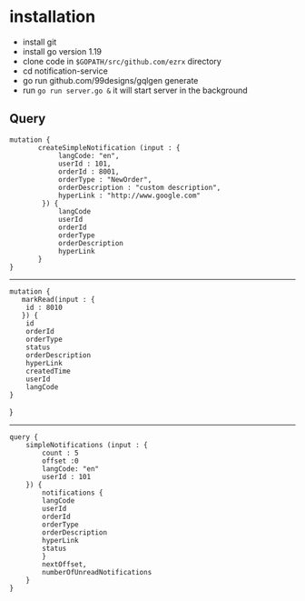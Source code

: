 # installation

* install git
* install go version 1.19
* clone code in `$GOPATH/src/github.com/ezrx` directory
* cd notification-service
* go run github.com/99designs/gqlgen generate
* run `go run server.go &` it will start server in the background


Query
---
	mutation {
    	   createSimpleNotification (input : {
        		langCode: "en",
        		userId : 101,
        		orderId : 8001,
        		orderType : "NewOrder",
        		orderDescription : "custom description",
        		hyperLink : "http://www.google.com"
    		}) {
        		langCode
        		userId
        		orderId
        		orderType
        		orderDescription
        		hyperLink
    	   }
	}
---
    mutation {
       markRead(input : {
        id : 8010
       }) {
        id
        orderId
        orderType
        status
        orderDescription
        hyperLink
        createdTime
        userId
        langCode
    }
  }

---
    query {
        simpleNotifications (input : {
            count : 5
            offset :0
            langCode: "en"
            userId : 101
        }) {
            notifications {
            langCode
            userId
            orderId
            orderType
            orderDescription
            hyperLink
            status
            }
            nextOffset,
            numberOfUnreadNotifications
        }
    }
